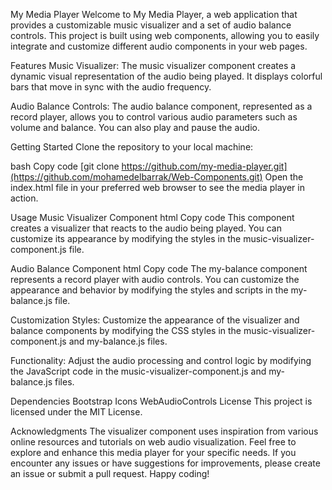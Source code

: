 My Media Player
Welcome to My Media Player, a web application that provides a customizable music visualizer and a set of audio balance controls. This project is built using web components, allowing you to easily integrate and customize different audio components in your web pages.

Features
Music Visualizer: The music visualizer component creates a dynamic visual representation of the audio being played. It displays colorful bars that move in sync with the audio frequency.

Audio Balance Controls: The audio balance component, represented as a record player, allows you to control various audio parameters such as volume and balance. You can also play and pause the audio.

Getting Started
Clone the repository to your local machine:

bash
Copy code
[git clone https://github.com/my-media-player.git](https://github.com/mohamedelbarrak/Web-Components.git)
Open the index.html file in your preferred web browser to see the media player in action.

Usage
Music Visualizer Component
html
Copy code
<music-visualizer-component class="gradient-border" id="box"></music-visualizer-component>
This component creates a visualizer that reacts to the audio being played. You can customize its appearance by modifying the styles in the music-visualizer-component.js file.

Audio Balance Component
html
Copy code
<my-balance audio-path="./assets/audio/RapTrap1.mp3"></my-balance>
The my-balance component represents a record player with audio controls. You can customize the appearance and behavior by modifying the styles and scripts in the my-balance.js file.

Customization
Styles: Customize the appearance of the visualizer and balance components by modifying the CSS styles in the music-visualizer-component.js and my-balance.js files.

Functionality: Adjust the audio processing and control logic by modifying the JavaScript code in the music-visualizer-component.js and my-balance.js files.

Dependencies
Bootstrap Icons
WebAudioControls
License
This project is licensed under the MIT License.

Acknowledgments
The visualizer component uses inspiration from various online resources and tutorials on web audio visualization.
Feel free to explore and enhance this media player for your specific needs. If you encounter any issues or have suggestions for improvements, please create an issue or submit a pull request. Happy coding!
